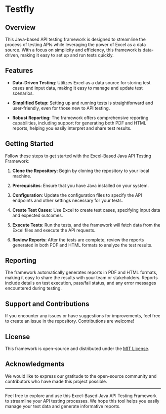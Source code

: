 # Testfly

## Overview

This Java-based API testing framework is designed to streamline the process of testing APIs while leveraging the power of Excel as a data source. With a focus on simplicity and efficiency, this framework is data-driven, making it easy to set up and run tests quickly.

## Features

- **Data-Driven Testing**: Utilizes Excel as a data source for storing test cases and input data, making it easy to manage and update test scenarios.

- **Simplified Setup**: Setting up and running tests is straightforward and user-friendly, even for those new to API testing.

- **Robust Reporting**: The framework offers comprehensive reporting capabilities, including support for generating both PDF and HTML reports, helping you easily interpret and share test results.

## Getting Started

Follow these steps to get started with the Excel-Based Java API Testing Framework:

1. **Clone the Repository**: Begin by cloning the repository to your local machine.

2. **Prerequisites**: Ensure that you have Java installed on your system.

3. **Configuration**: Update the configuration files to specify the API endpoints and other settings necessary for your tests.

4. **Create Test Cases**: Use Excel to create test cases, specifying input data and expected outcomes.

5. **Execute Tests**: Run the tests, and the framework will fetch data from the Excel files and execute the API requests.

6. **Review Reports**: After the tests are complete, review the reports generated in both PDF and HTML formats to analyze the test results.

## Reporting

The framework automatically generates reports in PDF and HTML formats, making it easy to share the results with your team or stakeholders. Reports include details on test execution, pass/fail status, and any error messages encountered during testing.

## Support and Contributions

If you encounter any issues or have suggestions for improvements, feel free to create an issue in the repository. Contributions are welcome!

## License

This framework is open-source and distributed under the [MIT License](LICENSE).

## Acknowledgments

We would like to express our gratitude to the open-source community and contributors who have made this project possible.

---

Feel free to explore and use this Excel-Based Java API Testing Framework to streamline your API testing processes. We hope this tool helps you easily manage your test data and generate informative reports.
